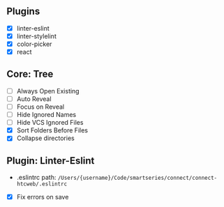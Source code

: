 ## Plugins ##
- [x] linter-eslint
- [x] linter-stylelint
- [x] color-picker
- [x] react

## Core: Tree ##
- [ ] Always Open Existing
- [ ] Auto Reveal
- [ ] Focus on Reveal
- [ ] Hide Ignored Names
- [ ] Hide VCS Ignored Files
- [x] Sort Folders Before Files
- [x] Collapse directories

## Plugin: Linter-Eslint ##
- .eslintrc path: `/Users/{username}/Code/smartseries/connect/connect-htcweb/.eslintrc`

- [x] Fix errors on save
